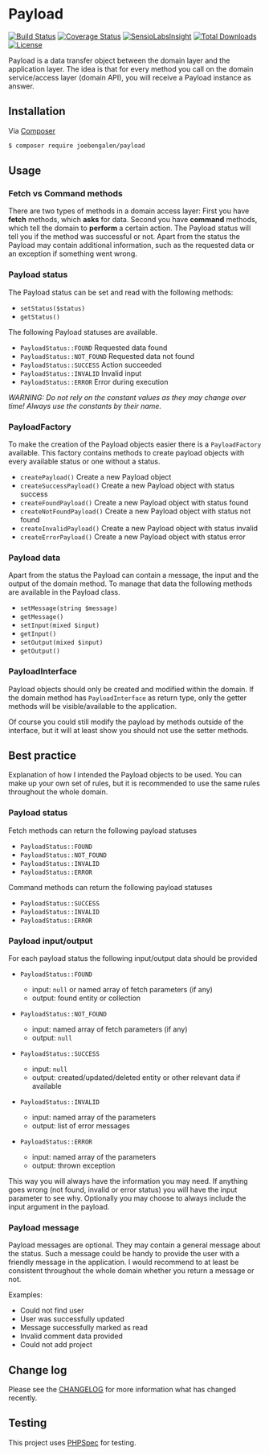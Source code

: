 # Payload

[![Build Status](https://travis-ci.org/JoeBengalen/Payload.svg?branch=master)](https://travis-ci.org/JoeBengalen/Payload)
[![Coverage Status](https://coveralls.io/repos/JoeBengalen/Payload/badge.svg?branch=master)](https://coveralls.io/github/JoeBengalen/Payload?branch=master)
[![SensioLabsInsight](https://insight.sensiolabs.com/projects/f1d1b5ae-3d38-4536-9eb7-c7891d40fdfd/mini.png)](https://insight.sensiolabs.com/projects/f1d1b5ae-3d38-4536-9eb7-c7891d40fdfd)
[![Total Downloads](https://poser.pugx.org/joebengalen/payload/downloads)](https://packagist.org/packages/joebengalen/payload)
[![License](https://poser.pugx.org/joebengalen/payload/license)](LICENSE.md)

Payload is a data transfer object between the domain layer and the application
layer. The idea is that for every method you call on the domain service/access
layer (domain API), you will receive a Payload instance as answer.


## Installation

Via [Composer](https://getcomposer.org)

``` bash
$ composer require joebengalen/payload
```


## Usage

### Fetch vs Command methods

There are two types of methods in a domain access layer: First you have
**fetch** methods, which **asks** for data. Second you have **command** methods,
which tell the domain to **perform** a certain action. The Payload status will
tell you if the method was successful or not. Apart from the status the Payload
may contain additional information, such as the requested data or an exception
if something went wrong.


### Payload status

The Payload status can be set and read with the following methods:

 - `setStatus($status)`
 - `getStatus()`

The following Payload statuses are available.

 - `PayloadStatus::FOUND` Requested data found
 - `PayloadStatus::NOT_FOUND` Requested data not found
 - `PayloadStatus::SUCCESS` Action succeeded
 - `PayloadStatus::INVALID` Invalid input
 - `PayloadStatus::ERROR` Error during execution

_WARNING: Do not rely on the constant values as they may change over time!
Always use the constants by their name._


### PayloadFactory

To make the creation of the Payload objects easier there is a `PayloadFactory`
available. This factory contains methods to create payload objects with every
available status or one without a status.

 - `createPayload()` Create a new Payload object
 - `createSuccessPayload()` Create a new Payload object with status success
 - `createFoundPayload()` Create a new Payload object with status found
 - `createNotFoundPayload()` Create a new Payload object with status not found
 - `createInvalidPayload()` Create a new Payload object with status invalid
 - `createErrorPayload()` Create a new Payload object with status error


### Payload data

Apart from the status the Payload can contain a message, the input and the
output of the domain method. To manage that data the following methods are
available in the Payload class.

 - `setMessage(string $message)`
 - `getMessage()`
 - `setInput(mixed $input)`
 - `getInput()`
 - `setOutput(mixed $input)`
 - `getOutput()`

### PayloadInterface

Payload objects should only be created and modified within the domain. If the
domain method has `PayloadInterface` as return type, only the getter methods
will be visible/available to the application.

Of course you could still modify the payload by methods outside of the
interface, but it will at least show you should not use the setter methods.


## Best practice

Explanation of how I intended the Payload objects to be used. You can make up
your own set of rules, but it is recommended to use the same rules throughout
the whole domain.


### Payload status

Fetch methods can return the following payload statuses
 - `PayloadStatus::FOUND`
 - `PayloadStatus::NOT_FOUND`
 - `PayloadStatus::INVALID`
 - `PayloadStatus::ERROR`

Command methods can return the following payload statuses
 - `PayloadStatus::SUCCESS`
 - `PayloadStatus::INVALID`
 - `PayloadStatus::ERROR`


### Payload input/output

For each payload status the following input/output data should be provided

 - `PayloadStatus::FOUND`
    - input: `null` or named array of fetch parameters (if any)
    - output: found entity or collection

 - `PayloadStatus::NOT_FOUND`
    - input: named array of fetch parameters (if any)
    - output: `null`

 - `PayloadStatus::SUCCESS`
    - input: `null`
    - output: created/updated/deleted entity or other relevant data if available

 - `PayloadStatus::INVALID`
    - input: named array of the parameters
    - output: list of error messages

 - `PayloadStatus::ERROR`
    - input: named array of the parameters
    - output: thrown exception

This way you will always have the information you may need. If anything goes
wrong (not found, invalid or error status) you will have the input parameter to
see why. Optionally you may choose to always include the input argument in the
payload.


### Payload message

Payload messages are optional. They may contain a general message about the
status. Such a message could be handy to provide the user with a friendly
message in the application. I would recommend to at least be consistent
throughout the whole domain whether you return a message or not.

Examples:
 - Could not find user
 - User was successfully updated
 - Message successfully marked as read
 - Invalid comment data provided
 - Could not add project


## Change log

Please see the [CHANGELOG](CHANGELOG.md) for more information what has changed recently.


## Testing

This project uses [PHPSpec](http://phpspec.net) for testing.
